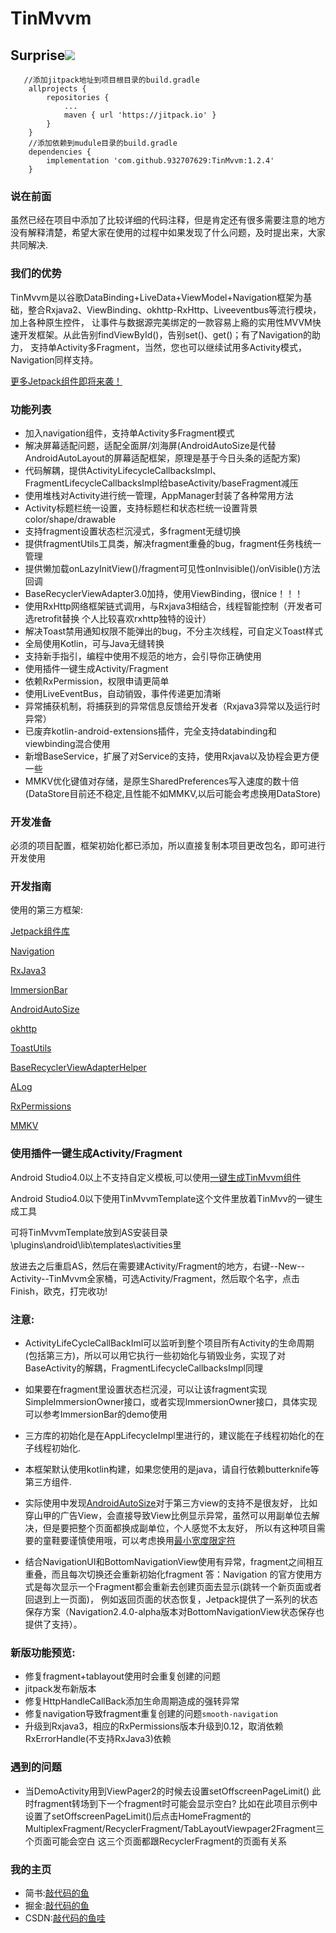 # TinMvvm #

## Surprise[![](https://jitpack.io/v/932707629/TinMvvm.svg)](https://jitpack.io/#932707629/TinMvvm)
```
   //添加jitpack地址到项目根目录的build.gradle
    allprojects {
		repositories {
			...
			maven { url 'https://jitpack.io' }
		}
	}
    //添加依赖到mudule目录的build.gradle
	dependencies {
    	implementation 'com.github.932707629:TinMvvm:1.2.4'
    }
```

### 说在前面 ###
虽然已经在项目中添加了比较详细的代码注释，但是肯定还有很多需要注意的地方没有解释清楚，希望大家在使用的过程中如果发现了什么问题，及时提出来，大家共同解决.

### 我们的优势 ###
TinMvvm是以谷歌DataBinding+LiveData+ViewModel+Navigation框架为基础，整合Rxjava2、ViewBinding、okhttp-RxHttp、Liveeventbus等流行模块，加上各种原生控件，
让事件与数据源完美绑定的一款容易上瘾的实用性MVVM快速开发框架。从此告别findViewById()，告别set()、get()；有了Navigation的助力，
支持单Activity多Fragment，当然，您也可以继续试用多Activity模式，Navigation同样支持。

[更多Jetpack组件即将来袭！](https://developer.android.google.cn/jetpack "更多Jetpack组件即将来袭")

### 功能列表 ###

- 加入navigation组件，支持单Activity多Fragment模式
- 解决屏幕适配问题，适配全面屏/刘海屏(AndroidAutoSize是代替AndroidAutoLayout的屏幕适配框架，原理是基于今日头条的适配方案)
- 代码解耦，提供ActivityLifecycleCallbacksImpl、FragmentLifecycleCallbacksImpl给baseActivity/baseFragment减压
- 使用堆栈对Activity进行统一管理，AppManager封装了各种常用方法
- Activity标题栏统一设置，支持标题栏和状态栏统一设置背景color/shape/drawable
- 支持fragment设置状态栏沉浸式，多fragment无缝切换
- 提供fragmentUtils工具类，解决fragment重叠的bug，fragment任务栈统一管理
- 提供懒加载onLazyInitView()/fragment可见性onInvisible()/onVisible()方法回调
- BaseRecyclerViewAdapter3.0加持，使用ViewBinding，很nice！！！
- 使用RxHttp网络框架链式调用，与Rxjava3相结合，线程智能控制（开发者可选retrofit替换 个人比较喜欢rxhttp独特的设计）
- 解决Toast禁用通知权限不能弹出的bug，不分主次线程，可自定义Toast样式
- 全局使用Kotlin，可与Java无缝转换
- 支持新手指引，编程中使用不规范的地方，会引导你正确使用
- 使用插件一键生成Activity/Fragment
- 依赖RxPermission，权限申请更简单
- 使用LiveEventBus，自动销毁，事件传递更加清晰
- 异常捕获机制，将捕获到的异常信息反馈给开发者（Rxjava3异常以及运行时异常）
- 已废弃kotlin-android-extensions插件，完全支持databinding和viewbinding混合使用
- 新增BaseService，扩展了对Service的支持，使用Rxjava以及协程会更方便一些
- MMKV优化键值对存储，是原生SharedPreferences写入速度的数十倍(DataStore目前还不稳定,且性能不如MMKV,以后可能会考虑换用DataStore)



### 开发准备 ###

必须的项目配置，框架初始化都已添加，所以直接复制本项目更改包名，即可进行开发使用

### 开发指南 ###

使用的第三方框架:

[Jetpack组件库](https://developer.android.google.cn/jetpack "Jetpack组件库")

[Navigation](https://developer.android.google.cn/jetpack/androidx/releases/navigation "Navigation")

[RxJava3](https://github.com/ReactiveX/RxJava "RxJava3")

[ImmersionBar](https://github.com/gyf-dev/ImmersionBar "ImmersionBar")

[AndroidAutoSize](https://github.com/JessYanCoding/AndroidAutoSize)

[okhttp](https://github.com/square/okhttp "okhttp")

[ToastUtils](https://github.com/getActivity/ToastUtils "ToastUtils")

[BaseRecyclerViewAdapterHelper](https://github.com/CymChad/BaseRecyclerViewAdapterHelper "BaseRecyclerViewAdapterHelper")

[ALog](https://github.com/Blankj/ALog "ALog")

[RxPermissions](https://github.com/tbruyelle/RxPermissions "RxPermissions")

[MMKV](https://github.com/Tencent/MMKV "MMKV")

### 使用插件一键生成Activity/Fragment ###

Android Studio4.0以上不支持自定义模板,可以使用[一键生成TinMvvm组件](https://github.com/932707629/tin-mvvm-template)

Android Studio4.0以下使用TinMvvmTemplate这个文件里放着TinMvv的一键生成工具

可将TinMvvmTemplate放到AS安装目录\plugins\android\lib\templates\activities里

放进去之后重启AS，然后在需要建Activity/Fragment的地方，右键--New--Activity--TinMvvm全家桶，可选Activity/Fragment，然后取个名字，点击Finish，欧克，打完收功!

### 注意: ###

- ActivityLifeCycleCallBackIml可以监听到整个项目所有Activity的生命周期(包括第三方)，所以可以用它执行一些初始化与销毁业务，实现了对BaseActivity的解耦，FragmentLifecycleCallbacksImpl同理

- 如果要在fragment里设置状态栏沉浸，可以让该fragment实现SimpleImmersionOwner接口，或者实现ImmersionOwner接口，具体实现可以参考ImmersionBar的demo使用

- 三方库的初始化是在AppLifecycleImpl里进行的，建议能在子线程初始化的在子线程初始化.

- 本框架默认使用kotlin构建，如果您使用的是java，请自行依赖butterknife等第三方组件.

- 实际使用中发现[AndroidAutoSize](https://www.jianshu.com/p/55e0fca23b4f "骚年你的屏幕适配方式该升级了")对于第三方view的支持不是很友好，
比如穿山甲的广告View，会直接导致View比例显示异常，虽然可以用副单位去解决，但是要把整个页面都换成副单位，个人感觉不太友好，
所以有这种项目需要的童鞋要谨慎使用哦，可以考虑换用[最小宽度限定符](https://www.jianshu.com/p/2aded8bb6ede "骚年你的屏幕适配方式该升级了")

- 结合NavigationUI和BottomNavigationView使用有异常，fragment之间相互重叠，而且每次切换还会重新初始化fragment
  答：Navigation 的官方使用方式是每次显示一个Fragment都会重新去创建页面去显示(跳转一个新页面或者回退到上一页面)，
  例如返回页面的状态恢复，Jetpack提供了一系列的状态保存方案（Navigation2.4.0-alpha版本对BottomNavigationView状态保存也提供了支持）。

### 新版功能预览:

- 修复fragment+tablayout使用时会重复创建的问题
- jitpack发布新版本
- 修复HttpHandleCallBack添加生命周期造成的强转异常
- 修复navigation导致fragment重复创建的问题```smooth-navigation```
- 升级到Rxjava3，相应的RxPermissions版本升级到0.12，取消依赖RxErrorHandle(不支持RxJava3)依赖

### 遇到的问题
- 当DemoActivity用到ViewPager2的时候去设置setOffscreenPageLimit() 此时fragment转场到下一个fragment时可能会显示空白?
比如在此项目示例中设置了setOffscreenPageLimit()后点击HomeFragment的MultiplexFragment/RecyclerFragment/TabLayoutViewpager2Fragment三个页面可能会空白
这三个页面都跟RecyclerFragment的页面有关系 

### 我的主页 ###

 - 简书:[敲代码的鱼](https://www.jianshu.com/u/db6ff36dac08 "敲代码的鱼")
 - 掘金:[敲代码的鱼](https://juejin.cn/user/1865248698012616 "敲代码的鱼")
 - CSDN:[敲代码的鱼哇](https://blog.csdn.net/qq_35195386?spm=1001.2101.3001.5343 "敲代码的鱼哇")




